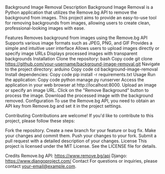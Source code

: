 Background Image Removal
Description
Background Image Removal is a Python application that utilizes the Remove.bg API to remove the background from images. This project aims to provide an easy-to-use tool for removing backgrounds from images, allowing users to create clean, professional-looking images with ease.

Features
Removes background from images using the Remove.bg API
Supports various image formats such as JPEG, PNG, and GIF
Provides a simple and intuitive user interface
Allows users to upload images directly or specify image URLs
Displays processed images with transparent backgrounds
Installation
Clone the repository:
bash
Copy code
git clone https://github.com/your-username/background-image-removal.git
Navigate to the project directory:
arduino
Copy code
cd background-image-removal
Install dependencies:
Copy code
pip install -r requirements.txt
Usage
Run the application:
Copy code
python manage.py runserver
Access the application in your web browser at http://localhost:8000.
Upload an image or specify an image URL.
Click on the "Remove Background" button to process the image.
Download the processed image with the background removed.
Configuration
To use the Remove.bg API, you need to obtain an API key from Remove.bg and set it in the project settings.

Contributing
Contributions are welcome! If you'd like to contribute to this project, please follow these steps:

Fork the repository.
Create a new branch for your feature or bug fix.
Make your changes and commit them.
Push your changes to your fork.
Submit a pull request with a detailed description of your changes.
License
This project is licensed under the MIT License. See the LICENSE file for details.

Credits
Remove.bg API: https://www.remove.bg/api
Django: https://www.djangoproject.com/
Contact
For questions or inquiries, please contact your-email@example.com.

